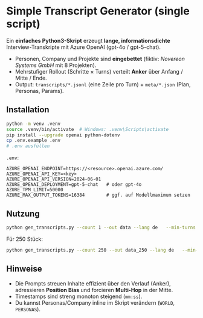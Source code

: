 # Simple Transcript Generator (single script)

Ein **einfaches Python3-Skript** erzeugt **lange, informationsdichte** Interview-Transkripte mit Azure OpenAI (gpt-4o / gpt-5-chat).
- Personen, Company und Projekte sind **eingebettet** (fiktiv: *Novereon Systems GmbH* mit 8 Projekten).
- Mehrstufiger Rollout (Schritte × Turns) verteilt **Anker** über Anfang / Mitte / Ende.
- Output: `transcripts/*.jsonl` (eine Zeile pro Turn) + `meta/*.json` (Plan, Personas, Params).

## Installation

```bash
python -m venv .venv
source .venv/bin/activate  # Windows: .venv\Scripts\activate
pip install --upgrade openai python-dotenv
cp .env.example .env
# .env ausfüllen
```

`.env`:
```
AZURE_OPENAI_ENDPOINT=https://<resource>.openai.azure.com/
AZURE_OPENAI_API_KEY=<key>
AZURE_OPENAI_API_VERSION=2024-06-01
AZURE_OPENAI_DEPLOYMENT=gpt-5-chat   # oder gpt-4o
AZURE_TPM_LIMIT=50000
AZURE_MAX_OUTPUT_TOKENS=16384        # ggf. auf Modellmaximum setzen
```

## Nutzung

```bash
python gen_transcripts.py --count 1 --out data --lang de   --min-turns 100 --max-turns 160 --duration-min 60   --steps 12 --turns-per-step 15 --target-output-tokens 24000   --max-output-tokens 16384
```

Für 250 Stück:
```bash
python gen_transcripts.py --count 250 --out data_250 --lang de   --min-turns 100 --max-turns 160 --duration-min 60   --steps 12 --turns-per-step 15 --target-output-tokens 24000   --max-output-tokens 16384
```

## Hinweise
- Die Prompts streuen Inhalte effizient über den Verlauf (Anker), adressieren **Position Bias** und forcieren **Multi-Hop** in der Mitte.
- Timestamps sind streng monoton steigend (`mm:ss`).
- Du kannst Personas/Company inline im Skript verändern (`WORLD`, `PERSONAS`).


